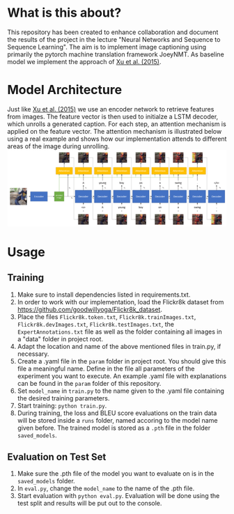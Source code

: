 # What is this about?
This repository has been created to enhance collaboration and document the results of the project in the lecture "Neural Networks and Sequence to Sequence Learning".
The aim is to implement image captioning using primarily the pytorch machine translation framework JoeyNMT.
As baseline model we implement the approach of [Xu et al. (2015)](http://arxiv.org/abs/1502.03044).

# Model Architecture
Just like [Xu et al. (2015)](http://arxiv.org/abs/1502.03044) we use an encoder network to retrieve features from images. The feature vector is then used to initialze a LSTM decoder, which unrolls a generated caption. For each step, an attention mechanism is applied on the feature vector. The attention mechanism is illustrated below using a real example and shows how our implementation attends to different areas of the image during unrolling.  
![Unrolling](unroll-min.png)

# Usage
## Training
1. Make sure to install dependencies listed in requirements.txt.
2. In order to work with our implementation, load the Flickr8k dataset from https://github.com/goodwillyoga/Flickr8k_dataset.
3. Place the files ``Flickr8k.token.txt``, ``Flickr8k.trainImages.txt``, ``Flickr8k.devImages.txt``, ``Flickr8k.testImages.txt``, the ``ExpertAnnotations.txt`` file as well as the folder containing all images in a "data" folder in project root.
4. Adapt the location and name of the above mentioned files in train.py, if necessary.
5. Create a .yaml file in the ``param`` folder in project root. You should give this file a meaningful name. Define in the file all parameters of the experiment you want to execute. An example .yaml file with explanations can be found in the ``param`` folder of this repository.
6. Set ``model_name`` in ``train.py`` to the name given to the .yaml file containing the desired training parameters.
7. Start training: ``python train.py``.
8. During training, the loss and BLEU score evaluations on the train data will be stored inside a ``runs`` folder, named accoring to the model name given before. The trained model is stored as a ``.pth`` file in the folder ``saved_models``.

## Evaluation on Test Set
1. Make sure the .pth file of the model you want to evaluate on is in the ``saved_models`` folder.
2. In ``eval.py``, change the ``model_name`` to the name of the .pth file.
3. Start evaluation with ``python eval.py``. Evaluation will be done using the test split and results will be put out to the console.

